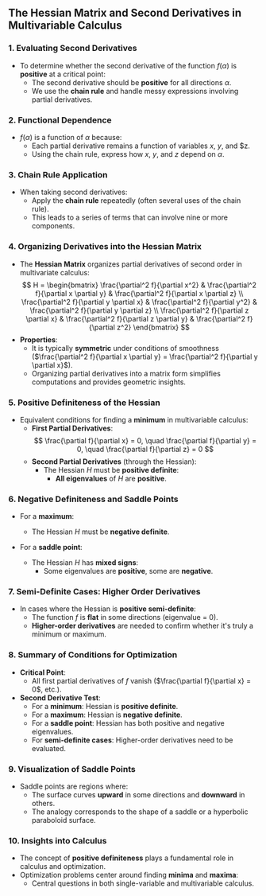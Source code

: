## The Hessian Matrix and Second Derivatives in Multivariable Calculus

### 1. Evaluating Second Derivatives
- To determine whether the second derivative of the function $f(\alpha)$ is **positive** at a critical point:
  - The second derivative should be **positive** for all directions $\alpha$.
  - We use the **chain rule** and handle messy expressions involving partial derivatives.

### 2. Functional Dependence
- $f(\alpha)$ is a function of $\alpha$ because:
  - Each partial derivative remains a function of variables $x$, $y$, and $z.
  - Using the chain rule, express how $x$, $y$, and $z$ depend on $\alpha$.

### 3. Chain Rule Application
- When taking second derivatives:
  - Apply the **chain rule** repeatedly (often several uses of the chain rule).
  - This leads to a series of terms that can involve nine or more components.

### 4. Organizing Derivatives into the Hessian Matrix
- The **Hessian Matrix** organizes partial derivatives of second order in multivariate calculus:
  $$
  H = \begin{bmatrix}
  \frac{\partial^2 f}{\partial x^2} & \frac{\partial^2 f}{\partial x \partial y} & \frac{\partial^2 f}{\partial x \partial z} \\
  \frac{\partial^2 f}{\partial y \partial x} & \frac{\partial^2 f}{\partial y^2} & \frac{\partial^2 f}{\partial y \partial z} \\
  \frac{\partial^2 f}{\partial z \partial x} & \frac{\partial^2 f}{\partial z \partial y} & \frac{\partial^2 f}{\partial z^2}
  \end{bmatrix}
  $$
- **Properties**:
  - It is typically **symmetric** under conditions of smoothness ($\frac{\partial^2 f}{\partial x \partial y} = \frac{\partial^2 f}{\partial y \partial x}$).
  - Organizing partial derivatives into a matrix form simplifies computations and provides geometric insights.

### 5. Positive Definiteness of the Hessian
- Equivalent conditions for finding a **minimum** in multivariable calculus:
  - **First Partial Derivatives**:
    $$
    \frac{\partial f}{\partial x} = 0, \quad \frac{\partial f}{\partial y} = 0, \quad \frac{\partial f}{\partial z} = 0
    $$
  - **Second Partial Derivatives** (through the Hessian):
    - The Hessian $H$ must be **positive definite**:
      - **All eigenvalues** of $H$ are **positive**.

### 6. Negative Definiteness and Saddle Points
- For a **maximum**:
  - The Hessian $H$ must be **negative definite**.
  
- For a **saddle point**:
  - The Hessian $H$ has **mixed signs**: 
    - Some eigenvalues are **positive**, some are **negative**.

### 7. Semi-Definite Cases: Higher Order Derivatives
- In cases where the Hessian is **positive semi-definite**:
  - The function $f$ is **flat** in some directions (eigenvalue = 0).
  - **Higher-order derivatives** are needed to confirm whether it's truly a minimum or maximum.
  
### 8. Summary of Conditions for Optimization
- **Critical Point**:
  - All first partial derivatives of $f$ vanish ($\frac{\partial f}{\partial x} = 0$, etc.).
- **Second Derivative Test**:
  - For a **minimum**: Hessian is **positive definite**.
  - For a **maximum**: Hessian is **negative definite**.
  - For a **saddle point**: Hessian has both positive and negative eigenvalues.
  - For **semi-definite cases**: Higher-order derivatives need to be evaluated.

### 9. Visualization of Saddle Points
- Saddle points are regions where:
  - The surface curves **upward** in some directions and **downward** in others.
  - The analogy corresponds to the shape of a saddle or a hyperbolic paraboloid surface.

### 10. Insights into Calculus
- The concept of **positive definiteness** plays a fundamental role in calculus and optimization.
- Optimization problems center around finding **minima** and **maxima**:
  - Central questions in both single-variable and multivariable calculus.